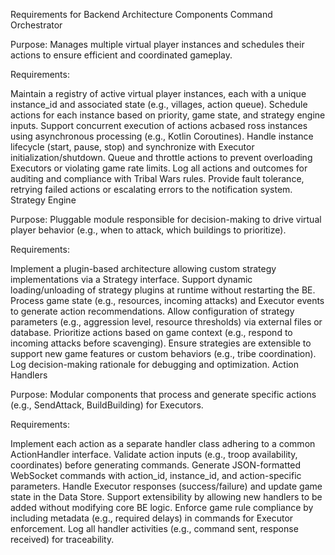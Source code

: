 Requirements for Backend Architecture Components
Command Orchestrator

Purpose: Manages multiple virtual player instances and schedules their actions to ensure efficient and coordinated gameplay.

Requirements:

Maintain a registry of active virtual player instances, each with a unique instance_id and associated state (e.g., villages, action queue).
Schedule actions for each instance based on priority, game state, and strategy engine inputs.
Support concurrent execution of actions acbased ross instances using asynchronous processing (e.g., Kotlin Coroutines).
Handle instance lifecycle (start, pause, stop) and synchronize with Executor initialization/shutdown.
Queue and throttle actions to prevent overloading Executors or violating game rate limits.
Log all actions and outcomes for auditing and compliance with Tribal Wars rules.
Provide fault tolerance, retrying failed actions or escalating errors to the notification system.
Strategy Engine

Purpose: Pluggable module responsible for decision-making to drive virtual player behavior (e.g., when to attack, which buildings to prioritize).

Requirements:

Implement a plugin-based architecture allowing custom strategy implementations via a Strategy interface.
Support dynamic loading/unloading of strategy plugins at runtime without restarting the BE.
Process game state (e.g., resources, incoming attacks) and Executor events to generate action recommendations.
Allow configuration of strategy parameters (e.g., aggression level, resource thresholds) via external files or database.
Prioritize actions based on game context (e.g., respond to incoming attacks before scavenging).
Ensure strategies are extensible to support new game features or custom behaviors (e.g., tribe coordination).
Log decision-making rationale for debugging and optimization.
Action Handlers

Purpose: Modular components that process and generate specific actions (e.g., SendAttack, BuildBuilding) for Executors.

Requirements:

Implement each action as a separate handler class adhering to a common ActionHandler interface.
Validate action inputs (e.g., troop availability, coordinates) before generating commands.
Generate JSON-formatted WebSocket commands with action_id, instance_id, and action-specific parameters.
Handle Executor responses (success/failure) and update game state in the Data Store.
Support extensibility by allowing new handlers to be added without modifying core BE logic.
Enforce game rule compliance by including metadata (e.g., required delays) in commands for Executor enforcement.
Log all handler activities (e.g., command sent, response received) for traceability.